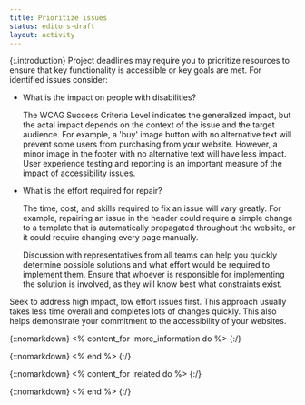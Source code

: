 ```yaml
---
title: Prioritize issues
status: editors-draft
layout: activity
---
```


{:.introduction}
Project deadlines may require you to prioritize resources to ensure that key functionality is accessible or key goals are met. For identified issues consider:

* What is the impact on people with disabilities?

  The WCAG Success Criteria Level indicates the generalized impact, but the actal impact depends on the context of the issue and the target audience. For example, a 'buy' image button with no alternative text will prevent some users from purchasing from your website. However, a minor image in the footer with no alternative text will have less impact. User experience testing and reporting is an important measure of the impact of accessibility issues.

* What is the effort required for repair?

  The time, cost, and skills required to fix an issue will vary greatly. For example, repairing an issue in the header could require a simple change to a template that is automatically propagated throughout the website, or it could require changing every page manually.

  Discussion with representatives from all teams can help you quickly determine possible solutions and what effort would be required to implement them. Ensure that whoever is responsible for implementing the solution is involved, as they will know best what constraints exist.
  
Seek to address high impact, low effort issues first. This approach usually takes less time overall and completes lots of changes quickly. This also helps demonstrate your commitment to the accessibility of your websites.

{::nomarkdown}
<% content_for :more_information do %>
{:/}
  
{::nomarkdown}
<% end %>
{:/}

{::nomarkdown}
<% content_for :related do %>
{:/}

{::nomarkdown}
<% end %>
{:/}
